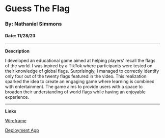 # Guess The Flag
### By: Nathaniel Simmons
#### Date: 11/28/23

***
**Description**

I developed an educational game aimed at helping players' recall the flags of the world. I was inpired by a TikTok where participants were tested on their knowledge of global flags. Surprisingly, I managed to correctly identify only four out of the twenty flags featured in the video. This realization sparked the idea to create an engaging game where learning is combined with entertainment. The game aims to provide users with a space to broaden their understanding of world flags while having an enjoyable experience.

***
**Links**

[Wireframe](https://drive.google.com/file/d/128Gdy5A6IwqtZENZj2ZoJcNBaQaNWRIC/view?usp=sharing)

[Deployment App](http://flag-quiz-game.surge.sh)
